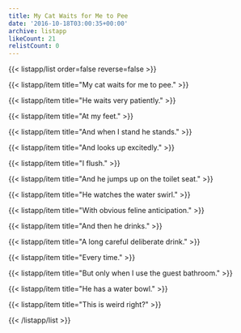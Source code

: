 ```yaml
---
title: My Cat Waits for Me to Pee
date: '2016-10-18T03:00:35+00:00'
archive: listapp
likeCount: 21
relistCount: 0
---
```


<!--more-->

{{< listapp/list order=false reverse=false >}}

   {{< listapp/item title="My cat waits for me to pee." >}}

   {{< listapp/item title="He waits very patiently." >}}

   {{< listapp/item title="At my feet." >}}

   {{< listapp/item title="And when I stand he stands." >}}

   {{< listapp/item title="And looks up excitedly." >}}

   {{< listapp/item title="I flush." >}}

   {{< listapp/item title="And he jumps up on the toilet seat." >}}

   {{< listapp/item title="He watches the water swirl." >}}

   {{< listapp/item title="With obvious feline anticipation." >}}

   {{< listapp/item title="And then he drinks." >}}

   {{< listapp/item title="A long careful deliberate drink." >}}

   {{< listapp/item title="Every time." >}}

   {{< listapp/item title="But only when I use the guest bathroom." >}}

   {{< listapp/item title="He has a water bowl." >}}

   {{< listapp/item title="This is weird right?" >}}

{{< /listapp/list >}}
